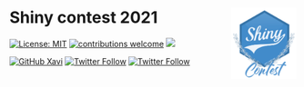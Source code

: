 # Shiny contest 2021 <img src='shiny_logo.png' align="right" height="125" /></a>

<!-- badges: start -->
[![License: MIT](https://img.shields.io/badge/License-MIT-blue.svg)](https://opensource.org/licenses/MIT)
[![contributions welcome](https://img.shields.io/badge/contributions-welcome-brightgreen.svg?style=flat)](https://github.com/xavivg91/shiny-contest-2021/issues/new)
![](https://visitor-badge.glitch.me/badge?page_id=github.com/xavivg91/shiny-contest-2021)
<!-- [![HitCount](http://hits.dwyl.com/xavivg91/shiny-contest-2021.svg)](http://hits.dwyl.com/xavivg91/shiny-contest-2021) -->
<!-- badges: end -->

[![GitHub Xavi](https://img.shields.io/github/followers/xavivg91?label=follow&style=social)](https://github.com/xavivg91/)
[![Twitter Follow](https://img.shields.io/twitter/follow/LauraNavarroSol.svg?style=social)](https://twitter.com/LauraNavarroSol)
[![Twitter Follow](https://img.shields.io/twitter/follow/Xavier91vg.svg?style=social)](https://twitter.com/Xavier91vg)

